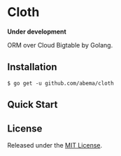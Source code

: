 # Cloth

**Under development**

ORM over Cloud Bigtable by Golang.

## Installation

```
$ go get -u github.com/abema/cloth
```

## Quick Start

## License

Released under the [MIT License](https://github.com/osamingo/cloth/blob/master/LICENSE).

